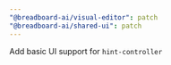 ```yaml
---
"@breadboard-ai/visual-editor": patch
"@breadboard-ai/shared-ui": patch
---
```


Add basic UI support for `hint-controller`
